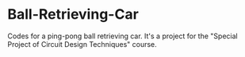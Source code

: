 # Ball-Retrieving-Car
Codes for a ping-pong ball retrieving car. It's a project for the "Special Project of Circuit Design Techniques" course.
